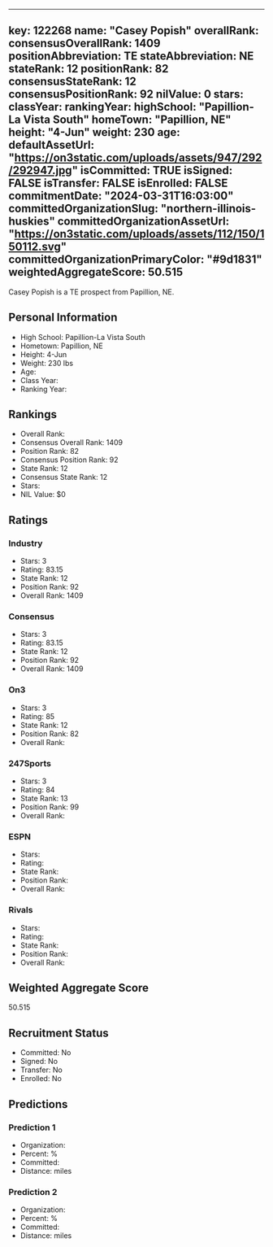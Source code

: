 ---
  key: 122268
  name: "Casey Popish"
  overallRank: 
  consensusOverallRank: 1409
  positionAbbreviation: TE
  stateAbbreviation: NE
  stateRank: 12
  positionRank: 82
  consensusStateRank: 12
  consensusPositionRank: 92
  nilValue: 0
  stars: 
  classYear: 
  rankingYear: 
  highSchool: "Papillion-La Vista South"
  homeTown: "Papillion, NE"
  height: "4-Jun"
  weight: 230
  age: 
  defaultAssetUrl: "https://on3static.com/uploads/assets/947/292/292947.jpg"
  isCommitted: TRUE
  isSigned: FALSE
  isTransfer: FALSE
  isEnrolled: FALSE
  commitmentDate: "2024-03-31T16:03:00"
  committedOrganizationSlug: "northern-illinois-huskies"
  committedOrganizationAssetUrl: "https://on3static.com/uploads/assets/112/150/150112.svg"
  committedOrganizationPrimaryColor: "#9d1831"
  weightedAggregateScore: 50.515
  ---
  
  Casey Popish is a TE prospect from Papillion, NE.
  
  ## Personal Information
  - High School: Papillion-La Vista South
  - Hometown: Papillion, NE
  - Height: 4-Jun
  - Weight: 230 lbs
  - Age: 
  - Class Year: 
  - Ranking Year: 
  
  ## Rankings
  - Overall Rank: 
  - Consensus Overall Rank: 1409
  - Position Rank: 82
  - Consensus Position Rank: 92
  - State Rank: 12
  - Consensus State Rank: 12
  - Stars: 
  - NIL Value: $0
  
  ## Ratings
  
  ### Industry
  - Stars: 3
  - Rating: 83.15
  - State Rank: 12
  - Position Rank: 92
  - Overall Rank: 1409
  
  ### Consensus
  - Stars: 3
  - Rating: 83.15
  - State Rank: 12
  - Position Rank: 92
  - Overall Rank: 1409
  
  ### On3
  - Stars: 3
  - Rating: 85
  - State Rank: 12
  - Position Rank: 82
  - Overall Rank: 
  
  ### 247Sports
  - Stars: 3
  - Rating: 84
  - State Rank: 13
  - Position Rank: 99
  - Overall Rank: 
  
  ### ESPN
  - Stars: 
  - Rating: 
  - State Rank: 
  - Position Rank: 
  - Overall Rank: 
  
  ### Rivals
  - Stars: 
  - Rating: 
  - State Rank: 
  - Position Rank: 
  - Overall Rank: 
  
  ## Weighted Aggregate Score
  50.515
  
  ## Recruitment Status
  - Committed: No
  - Signed: No
  - Transfer: No
  - Enrolled: No
  
  
  
  ## Predictions
  
  ### Prediction 1
  - Organization: 
  - Percent: %
  - Committed: 
  - Distance:  miles
  
  ### Prediction 2
  - Organization: 
  - Percent: %
  - Committed: 
  - Distance:  miles
  
